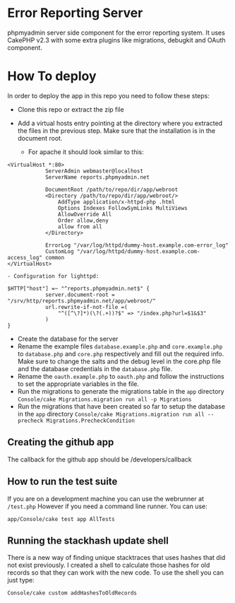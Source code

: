 Error Reporting Server
======================

phpmyadmin server side component for the error reporting system. It uses
CakePHP v2.3 with some extra plugins like migrations, debugkit and OAuth
component.

# How To deploy #

In order to deploy the app in this repo you need to follow these steps:

- Clone this repo or extract the zip file
- Add a virtual hosts entry pointing at the directory where you extracted the
  files in the previous step. Make sure that the installation is in the
  document root. 

    - For apache it should look similar to this:
```
<VirtualHost *:80>
			ServerAdmin webmaster@localhost
			ServerName reports.phpmyadmin.net

			DocumentRoot /path/to/repo/dir/app/webroot
			<Directory /path/to/repo/dir/app/webroot/>
				AddType application/x-httpd-php .html
				Options Indexes FollowSymLinks MultiViews
				AllowOverride All
				Order allow,deny
				allow from all
			</Directory>

			ErrorLog "/var/log/httpd/dummy-host.example.com-error_log"
			CustomLog "/var/log/httpd/dummy-host.example.com-access_log" common
</VirtualHost>
```
    - Configuration for lighttpd:
```
$HTTP["host"] =~ "^reports.phpmyadmin.net$" {
			server.document-root = "/srv/http/reports.phpmyadmin.net/app/webroot/"
			url.rewrite-if-not-file =(
				"^([^\?]*)(\?(.+))?$" => "/index.php?url=$1&$3"
			)
}
```
- Create the database for the server
- Rename the example files `database.example.php` and `core.example.php` to
  `database.php` and `core.php` respectively and fill out the required info.
  Make sure to change the salts and the debug level in the core.php file and
  the database credentials in the `database.php` file.
- Rename the `oauth.example.php` to `oauth.php` and follow the instructions to
  set the appropriate variables in the file.
- Run the migrations to generate the migrations table in the `app` directory
  `Console/cake Migrations.migration run all -p Migrations`
- Run the migrations that have been created so far to setup the database 
  in the `app` directory
  `Console/cake Migrations.migration run all --precheck Migrations.PrecheckCondition`

## Creating the github app ##
The callback for the github app should be /developers/callback

## How to run the test suite ##
If you are on a development machine you can use the webrunner at `/test.php`
However if you need a command line runner. You can use:
```
app/Console/cake test app AllTests
```

## Running the stackhash update shell ##
There is a new way of finding unique stacktraces that uses hashes that did not
exist previously. I created a shell to calculate those hashes for old records so
that they can work with the new code. To use the shell you can just type:
```
Console/cake custom addHashesToOldRecords
```
